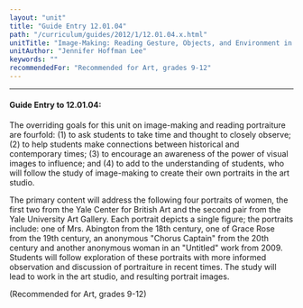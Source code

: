 ```yaml
---
layout: "unit"
title: "Guide Entry 12.01.04"
path: "/curriculum/guides/2012/1/12.01.04.x.html"
unitTitle: "Image-Making: Reading Gesture, Objects, and Environment in Portraiture"
unitAuthor: "Jennifer Hoffman Lee"
keywords: ""
recommendedFor: "Recommended for Art, grades 9-12"
---
```

<body>
<hr/>
<h4>
Guide Entry to 12.01.04:
</h4>
<p>
The overriding goals for this unit on image-making and reading portraiture are fourfold: (1) to ask students to take time and thought to closely observe; (2) to help students make connections between historical and contemporary times; (3) to encourage an awareness of the power of visual images to influence; and (4) to add to the understanding of students, who will follow the study of image-making to create their own portraits in the art studio.
</p>
<p>
The primary content will address the following four portraits of women, the first two from the Yale Center for British Art and the second pair from the Yale University Art Gallery. Each portrait depicts a single figure; the portraits include: one of Mrs. Abington from the 18th century, one of Grace Rose from the 19th century, an anonymous "Chorus Captain" from the 20th century and another anonymous woman in an "Untitled" work from 2009. Students will follow exploration of these portraits with more informed observation and discussion of portraiture in recent times. The study will lead to work in the art studio, and resulting portrait images.
</p>
<p>
(Recommended for Art, grades 9-12)
</p>
</body>